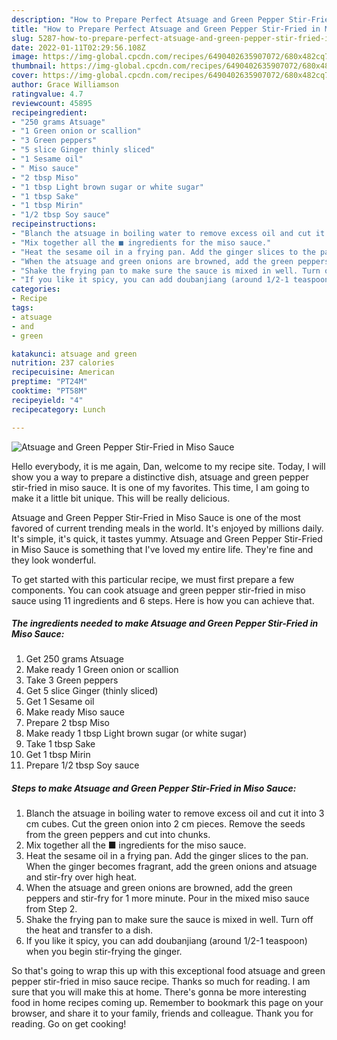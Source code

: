 ```yaml
---
description: "How to Prepare Perfect Atsuage and Green Pepper Stir-Fried in Miso Sauce"
title: "How to Prepare Perfect Atsuage and Green Pepper Stir-Fried in Miso Sauce"
slug: 5287-how-to-prepare-perfect-atsuage-and-green-pepper-stir-fried-in-miso-sauce
date: 2022-01-11T02:29:56.108Z
image: https://img-global.cpcdn.com/recipes/6490402635907072/680x482cq70/atsuage-and-green-pepper-stir-fried-in-miso-sauce-recipe-main-photo.jpg
thumbnail: https://img-global.cpcdn.com/recipes/6490402635907072/680x482cq70/atsuage-and-green-pepper-stir-fried-in-miso-sauce-recipe-main-photo.jpg
cover: https://img-global.cpcdn.com/recipes/6490402635907072/680x482cq70/atsuage-and-green-pepper-stir-fried-in-miso-sauce-recipe-main-photo.jpg
author: Grace Williamson
ratingvalue: 4.7
reviewcount: 45895
recipeingredient:
- "250 grams Atsuage"
- "1 Green onion or scallion"
- "3 Green peppers"
- "5 slice Ginger thinly sliced"
- "1 Sesame oil"
- " Miso sauce"
- "2 tbsp Miso"
- "1 tbsp Light brown sugar or white sugar"
- "1 tbsp Sake"
- "1 tbsp Mirin"
- "1/2 tbsp Soy sauce"
recipeinstructions:
- "Blanch the atsuage in boiling water to remove excess oil and cut it into 3 cm cubes. Cut the green onion into 2 cm pieces. Remove the seeds from the green peppers and cut into chunks."
- "Mix together all the ■ ingredients for the miso sauce."
- "Heat the sesame oil in a frying pan. Add the ginger slices to the pan. When the ginger becomes fragrant, add the green onions and atsuage and stir-fry over high heat."
- "When the atsuage and green onions are browned, add the green peppers and stir-fry for 1 more minute. Pour in the mixed miso sauce from Step 2."
- "Shake the frying pan to make sure the sauce is mixed in well. Turn off the heat and transfer to a dish."
- "If you like it spicy, you can add doubanjiang (around 1/2-1 teaspoon) when you begin stir-frying the ginger."
categories:
- Recipe
tags:
- atsuage
- and
- green

katakunci: atsuage and green 
nutrition: 237 calories
recipecuisine: American
preptime: "PT24M"
cooktime: "PT58M"
recipeyield: "4"
recipecategory: Lunch

---
```



![Atsuage and Green Pepper Stir-Fried in Miso Sauce](https://img-global.cpcdn.com/recipes/6490402635907072/680x482cq70/atsuage-and-green-pepper-stir-fried-in-miso-sauce-recipe-main-photo.jpg)

Hello everybody, it is me again, Dan, welcome to my recipe site. Today, I will show you a way to prepare a distinctive dish, atsuage and green pepper stir-fried in miso sauce. It is one of my favorites. This time, I am going to make it a little bit unique. This will be really delicious.

Atsuage and Green Pepper Stir-Fried in Miso Sauce is one of the most favored of current trending meals in the world. It's enjoyed by millions daily. It's simple, it's quick, it tastes yummy. Atsuage and Green Pepper Stir-Fried in Miso Sauce is something that I've loved my entire life. They're fine and they look wonderful.




To get started with this particular recipe, we must first prepare a few components. You can cook atsuage and green pepper stir-fried in miso sauce using 11 ingredients and 6 steps. Here is how you can achieve that.

<!--inarticleads1-->

##### The ingredients needed to make Atsuage and Green Pepper Stir-Fried in Miso Sauce:

1. Get 250 grams Atsuage
1. Make ready 1 Green onion or scallion
1. Take 3 Green peppers
1. Get 5 slice Ginger (thinly sliced)
1. Get 1 Sesame oil
1. Make ready  Miso sauce
1. Prepare 2 tbsp Miso
1. Make ready 1 tbsp Light brown sugar (or white sugar)
1. Take 1 tbsp Sake
1. Get 1 tbsp Mirin
1. Prepare 1/2 tbsp Soy sauce




<!--inarticleads2-->

##### Steps to make Atsuage and Green Pepper Stir-Fried in Miso Sauce:

1. Blanch the atsuage in boiling water to remove excess oil and cut it into 3 cm cubes. Cut the green onion into 2 cm pieces. Remove the seeds from the green peppers and cut into chunks.
1. Mix together all the ■ ingredients for the miso sauce.
1. Heat the sesame oil in a frying pan. Add the ginger slices to the pan. When the ginger becomes fragrant, add the green onions and atsuage and stir-fry over high heat.
1. When the atsuage and green onions are browned, add the green peppers and stir-fry for 1 more minute. Pour in the mixed miso sauce from Step 2.
1. Shake the frying pan to make sure the sauce is mixed in well. Turn off the heat and transfer to a dish.
1. If you like it spicy, you can add doubanjiang (around 1/2-1 teaspoon) when you begin stir-frying the ginger.




So that's going to wrap this up with this exceptional food atsuage and green pepper stir-fried in miso sauce recipe. Thanks so much for reading. I am sure that you will make this at home. There's gonna be more interesting food in home recipes coming up. Remember to bookmark this page on your browser, and share it to your family, friends and colleague. Thank you for reading. Go on get cooking!
